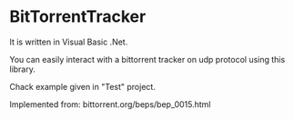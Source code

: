 # BitTorrentTracker
It is written in Visual Basic .Net.

You can easily interact with a bittorrent tracker on udp protocol using this library. 

Chack example given in "Test" project.

Implemented from: bittorrent.org/beps/bep_0015.html
